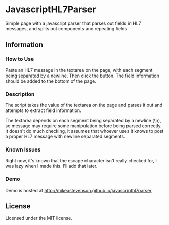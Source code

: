 # JavascriptHL7Parser

Simple page with a javascript parser that parses out fields in HL7 messages, and splits out components and repeating fields

## Information

### How to Use

Paste an HL7 message in the textarea on the page, with each segment being separated by a newline. Then click the button. The field information should be added to the bottom of the page.

### Description

The script takes the value of the textarea on the page and parses it out and attempts to extract field information.

The textarea depends on each segment being separated by a newline (\n), so message may require some manipulation before being parsed correctly. It doesn't do much checking, it assumes that whoever uses it knows to post a proper HL7 message with newline separated segments.

### Known Issues

Right now, it's known that the escape character isn't really checked for, I was lazy when I made this. I'll add that later.

### Demo

Demo is hosted at <http://mikeastevenson.github.io/javascripthl7parser>

## License

Licensed under the MIT license.
